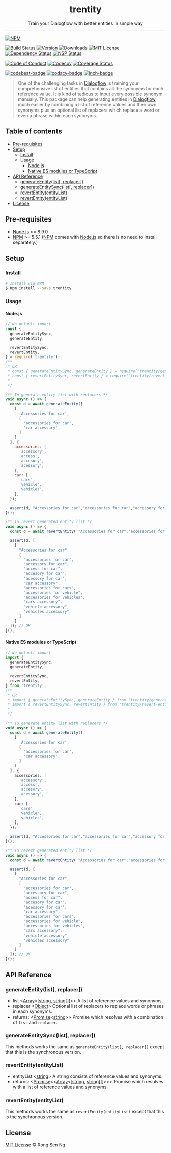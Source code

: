 <div align="center" style="text-align: center;">
  <h1 style="border-bottom: none;">trentity</h1>

  <p>Train your Dialogflow with better entities in simple way </p>
</div>

<hr />

[![NPM][nodei-badge]][nodei-url]

[![Build Status][travis-badge]][travis-url]
[![Version][version-badge]][version-url]
[![Downloads][downloads-badge]][downloads-url]
[![MIT License][mit-license-badge]][mit-license-url]
[![Dependency Status][daviddm-badge]][daviddm-url]
[![NSP Status][nsp-badge]][nsp-url]

[![Code of Conduct][coc-badge]][coc-url]
[![Codecov][codecov-badge]][codecov-url]
[![Coverage Status][coveralls-badge]][coveralls-url]

[![codebeat-badge]][codebeat-url]
[![codacy-badge]][codacy-url]
[![inch-badge]][inch-url]

> One of the challenging tasks in [Dialogflow][dialogflow-url] is training your comprehensive list of entities that contains all the synonyms for each reference value. It is kind of tedious to input every possible synonym manually. This package can help generating entities in [Dialogflow][dialogflow-url] much easier by combining a list of reference values and their own synonyms plus an optional list of replacers which replace a word or even a phrase within each synonyms.

## Table of contents

- [Pre-requisites](#pre-requisites)
- [Setup](#setup)
  - [Install](#install)
  - [Usage](#usage)
    - [Node.js](#nodejs)
    - [Native ES modules or TypeScript](#native-es-modules-or-typescript)
- [API Reference](#api-reference)
  - [generateEntity(list[, replacer])](#generateentitylist-replacer)
  - [generateEntitySync(list[, replacer])](#generateentitysynclist-replacer)
  - [revertEntity(entityList)](#revertentityentitylist)
  - [revertEntity(entityList)](#revertentityentitylist)
- [License](#license)

## Pre-requisites

- [Node.js][node-js-url] >= 8.9.0
- [NPM][npm-url] >= 5.5.1 ([NPM][npm-url] comes with [Node.js][node-js-url] so there is no need to install separately.)

## Setup

### Install

```sh
# Install via NPM
$ npm install --save trentity
```

### Usage

#### Node.js

```js
// No default import
const {
  generateEntitySync,
  generateEntity,

  revertEntitySync,
  revertEntity,
} = require('trentity');
/**
 * OR
 * const { generateEntitySync, generateEntity } = require('trentity/generate-entity');
 * const { revertEntitySync, revertEntity } = require('trentity/revert-entity');
 * 
 */

/** To generate entity list with replacers */
void async () => {
  const d = await generateEntity([
    [
      'Accessories for car',
      [
        'accessories for car',
        'car accessory',
      ]
    ]
  ], {
    accessories: [
      'accessory',
      'access',
      'accesory',
      'acessory',
    ],
    car: [
      'cars',
      'vehicle',
      'vehicles',
    ],
  });

  assert(d, "Accessories for car","accessories for car","accessory for car","access for car","accesory for car","acessory for car","car accessory","accessories for cars","accessories for vehicle","accessories for vehicles","cars accessory","vehicle accessory","vehicles accessory"); // OK
}();

/** To revert generated entity list */
void async () => {
  const d = await revertEntity('"Accessories for car","accessories for car","accessory for car","access for car","accesory for car","acessory for car","car accessory","accessories for cars","accessories for vehicle","accessories for vehicles","cars accessory","vehicle accessory","vehicles accessory"');

  assert(d, [
    [
      "Accessories for car",
      [
        "accessories for car",
        "accessory for car",
        "access for car",
        "accesory for car",
        "acessory for car",
        "car accessory",
        "accessories for cars",
        "accessories for vehicle",
        "accessories for vehicles",
        "cars accessory",
        "vehicle accessory",
        "vehicles accessory"
      ]
    ]
  ]); // OK
}();
```

#### Native ES modules or TypeScript

```ts
// No default import
import {
  generateEntitySync,
  generateEntity,

  revertEntitySync,
  revertEntity,
} from 'trentity';
/**
 * OR
 * import { generateEntitySync, generateEntity } from 'trentity/generate-entity';
 * import { revertEntitySync, revertEntity } from 'trentity/revert-entity';
 * 
 */

/** To generate entity list with replacers */
void async () => {
  const d = await generateEntity([
    [
      'Accessories for car',
      [
        'accessories for car',
        'car accessory',
      ]
    ]
  ], {
    accessories: [
      'accessory',
      'access',
      'accesory',
      'acessory',
    ],
    car: [
      'cars',
      'vehicle',
      'vehicles',
    ],
  });

  assert(d, "Accessories for car","accessories for car","accessory for car","access for car","accesory for car","acessory for car","car accessory","accessories for cars","accessories for vehicle","accessories for vehicles","cars accessory","vehicle accessory","vehicles accessory"); // OK
}();

/** To revert generated entity list */
void async () => {
  const d = await revertEntity('"Accessories for car","accessories for car","accessory for car","access for car","accesory for car","acessory for car","car accessory","accessories for cars","accessories for vehicle","accessories for vehicles","cars accessory","vehicle accessory","vehicles accessory"');

  assert(d, [
    [
      "Accessories for car",
      [
        "accessories for car",
        "accessory for car",
        "access for car",
        "accesory for car",
        "acessory for car",
        "car accessory",
        "accessories for cars",
        "accessories for vehicle",
        "accessories for vehicles",
        "cars accessory",
        "vehicle accessory",
        "vehicles accessory"
      ]
    ]
  ]); // OK
}();

```

## API Reference

### generateEntity(list[, replacer])

  - list <[Array][array-mdn-url]<[[string][string-mdn-url], [string][string-mdn-url][]]>> A list of reference values and synonyms.
  - replacer <[Object][object-mdn-url]> Optional list of replacers to replace words or phrases in each synonyms.
  - returns: <[Promise][promise-mdn-url]<[string][string-mdn-url]>> Promise which resolves with a combination of `list` and `replacer`.

### generateEntitySync(list[, replacer])

This methods works the same as `generateEntity(list[, replacer])` except that this is the synchronous version.

### revertEntity(entityList)

  - entityList <[string][string-mdn-url]> A string consists of reference values and synonyms.
  - returns: <[Promise][promise-mdn-url]<<[Array][array-mdn-url]<[[string][string-mdn-url], [string][string-mdn-url][]]>>> Promise which resolves with a list of reference values and synonyms.

### revertEntity(entityList)

This methods works the same as `revertEntity(entityList)` except that this is the synchronous version.

## License

[MIT License](https://motss.mit-license.org/) © Rong Sen Ng



[typescript-url]: https://github.com/Microsoft/TypeScript
[node-js-url]: https://nodejs.org
[npm-url]: https://www.npmjs.com
[node-releases-url]: https://nodejs.org/en/download/releases
[dialogflow-url]: https://dialogflow.com
[array-mdn-url]: https://developer.mozilla.org/en-US/docs/Web/JavaScript/Reference/Global_Objects/Array
[string-mdn-url]: https://developer.mozilla.org/en-US/docs/Web/JavaScript/Reference/Global_Objects/String
[object-mdn-url]: https://developer.mozilla.org/en-US/docs/Web/JavaScript/Reference/Global_Objects/Object
[promise-mdn-url]: https://developer.mozilla.org/en-US/docs/Web/JavaScript/Reference/Global_Objects/Promise



[nodei-badge]: https://nodei.co/npm/trentity.png?downloads=true&downloadRank=true&stars=true

[travis-badge]: https://img.shields.io/travis/Messageflow/trentity.svg?style=flat-square

[version-badge]: https://img.shields.io/npm/v/trentity.svg?style=flat-square
[downloads-badge]: https://img.shields.io/npm/dm/trentity.svg?style=flat-square
[mit-license-badge]: https://img.shields.io/github/license/mashape/apistatus.svg?style=flat-square
[nsp-badge]: 
https://nodesecurity.io/orgs/messageflow/projects/70b453df-3cdb-4163-ae09-4e918ef5784d/badge
[daviddm-badge]: https://img.shields.io/david/expressjs/express.svg?style=flat-square

[coc-badge]: https://img.shields.io/badge/code%20of-conduct-ff69b4.svg?style=flat-square
[codecov-badge]: https://codecov.io/gh/motss/fetch-as/branch/master/graph/badge.svg
[coveralls-badge]: https://coveralls.io/repos/github/motss/fetch-as/badge.svg?branch=master

[codebeat-badge]: https://codebeat.co/badges/57bcdfd9-8f4f-4fef-9267-d379f2b8f9f6
[codacy-badge]: https://api.codacy.com/project/badge/Grade/749bb842d01b4e209739ca1c2c1ebefd
[inch-badge]: http://inch-ci.org/github/Messageflow/trentity.svg?branch=master



[nodei-url]: https://nodei.co/npm/trentity

[travis-url]: https://travis-ci.org/Messageflow/trentity
[version-url]: https://npmjs.org/package/trentity
[downloads-url]: http://www.npmtrends.com/trentity
[mit-license-url]: https://github.com/Messageflow/trentity/blob/master/LICENSE
[nsp-url]: https://nodesecurity.io/orgs/messageflow/projects/70b453df-3cdb-4163-ae09-4e918ef5784d
[daviddm-url]: https://david-dm.org/Messageflow/trentity

[coc-url]: https://github.com/Messageflow/trentity/blob/master/CODE_OF_CONDUCT.md
[codecov-url]: https://codecov.io/gh/Messageflow/trentity
[coveralls-url]: https://coveralls.io/github/Messageflow/trentity?branch=master

[codebeat-url]: https://codebeat.co/projects/github-com-messageflow-trentity-master
[codacy-url]: https://www.codacy.com/app/motss/trentity?utm_source=github.com&amp;utm_medium=referral&amp;utm_content=Messageflow/trentity&amp;utm_campaign=Badge_Grade
[inch-url]: http://inch-ci.org/github/Messageflow/trentity
